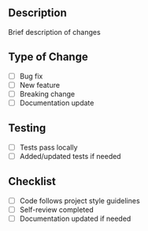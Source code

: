 ## Description
Brief description of changes

## Type of Change
- [ ] Bug fix
- [ ] New feature
- [ ] Breaking change
- [ ] Documentation update

## Testing
- [ ] Tests pass locally
- [ ] Added/updated tests if needed

## Checklist
- [ ] Code follows project style guidelines
- [ ] Self-review completed
- [ ] Documentation updated if needed
